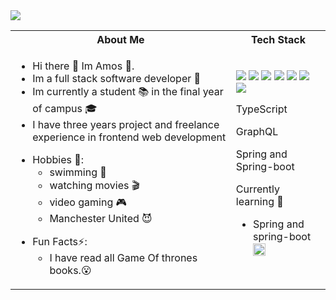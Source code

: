 <img align="center" src="https://user-images.githubusercontent.com/81857018/191554431-2891de67-87d1-4d10-b609-863f53a96d76.png" >

<table>
  <tr>
    <th> About Me</th>
    <th>Tech Stack</th>
  </tr>

<tr>
  <td width="70%">
  <ul>
    <li>Hi there 👋 Im Amos 🐉.</li>
    <li>Im a full stack software developer 💯</li>
    <li>Im currently a student 📚 in the final year of campus 🎓</li>
    <li>I have three years project and freelance experience in frontend web development</li>
  </ul>



  <ul>
    <li>Hobbies 🎈:
    <ul>
    <li>swimming 🥽</li>
    <li>watching movies 🎬</li>
    <li>video gaming 🎮</li>
    <li>Manchester United 😈</li>
    </ul>
    </li>
    
  </ul>

  

  <ul>
  <li>Fun Facts⚡:
  <ul>
  <li>I have read all Game Of thrones books.😮</li>
  </ul>
  </li>
    
  </ul>

  </td>

  <td>
  <img src="https://camo.githubusercontent.com/ce7aea3ef843d8c5bf40de5525a6764a31e1cd1e53cbfcfa757d5fb6931dffdd/68747470733a2f2f696d672e736869656c64732e696f2f62616467652f2d4769744875622d3138313731372e7376673f6c6f676f3d676974687562267374796c653d666c6174">
  <img src="https://camo.githubusercontent.com/4cd63b0dea6d7fb2dc24f44bbd42009d324dd68b89c50eda11ee789b6dbfbc56/68747470733a2f2f696d672e736869656c64732e696f2f62616467652f2d52656163742d3535352e7376673f6c6f676f3d7265616374267374796c653d666c6174">

  <img src="https://camo.githubusercontent.com/693fc5aa753bd004df31f55d7648fc51b5980b5418a7b4e432ee501600a68cff/68747470733a2f2f696d672e736869656c64732e696f2f62616467652f2d56697375616c25323053747564696f253230436f64652d3030374143432e7376673f6c6f676f3d76697375616c2d73747564696f2d636f6465267374796c653d666c6174">
  <img src="https://camo.githubusercontent.com/934e0696be56c77ef329835f9a07e741e43598e46898e57c81d9bc8dfb8c1961/68747470733a2f2f696d672e736869656c64732e696f2f62616467652f2d696e74656c6c696a253230494445412d3030302e7376673f6c6f676f3d696e74656c6c696a2d69646561267374796c653d666c6174">
  <img src="https://camo.githubusercontent.com/c71dfc5159ec629dd814bea7256dfe853ac09c46592b134f9e10da9d5f7a5ab8/68747470733a2f2f696d672e736869656c64732e696f2f62616467652f4a6176617363726970742d3237364443332e7376673f6c6f676f3d6a617661736372697074267374796c653d666c6174">
  <img src="https://camo.githubusercontent.com/8b0760b851af4668f73e2419c24a7e8496b044aba81ad4196a813f1fe0a0606b/68747470733a2f2f696d672e736869656c64732e696f2f62616467652f2d435353332d3135373242362e7376673f6c6f676f3d63737333267374796c653d666c6174">
  <img src="https://camo.githubusercontent.com/862a369270964f7b3b4b4cc73ae9efe8905f7f6b39aa05ae453bee68d9559b34/68747470733a2f2f696d672e736869656c64732e696f2f62616467652f2d48544d4c352d3333332e7376673f6c6f676f3d68746d6c35267374796c653d666c6174">
  <p>TypeScript</p>
  <p>GraphQL</p>
  <p>Spring and Spring-boot</p>

  <p>Currently learning 🚨</p>
  <ul>
    <li>Spring and spring-boot <img align="center" src="https://user-images.githubusercontent.com/81857018/191555550-20bacea6-c874-44b9-a403-5c7bda576046.png" width="20" height="20">
    </li>
  </ul>
  </td>
</tr>

</table>
